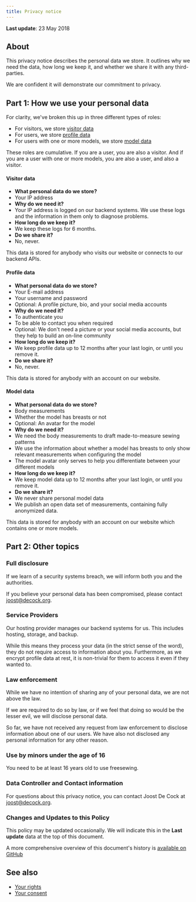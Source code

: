 ```yaml
---
title: Privacy notice
---
```


**Last update**: 23 May 2018

## About

This privacy notice describes the personal data we store. It outlines why we need the data, how long we keep it, and whether we share it with any third-parties.

We are confident it will demonstrate our commitment to privacy.

## Part 1: How we use your personal data

For clarity, we've broken this up in three different types of roles:

- For visitors, we store [visitor data](#visitor-data)
- For users, we store [profile data](#profile-data)
- For users with one or more models, we store [model data](#model-data)

These roles are cumulative. If you are a user, you are also a visitor. And if you are a user with one or more models, you are also a user, and also a visitor.

<note>

#### Visitor data

- **What personal data do we store?** 
 - Your IP address
- **Why do we need it?** 
 - Your IP address is logged on our backend systems. We use these logs and the information in them only to diagnose problems.
- **How long do we keep it?** 
 - We keep these logs for 6 months.
- **Do we share it?** 
 - No, never.

This data is stored for anybody who visits our website or connects to our backend APIs.

</Note>

<note>

#### Profile data

- **What personal data do we store?** 
 - Your E-mail address
 - Your username and password
 - Optional: A profile picture, bio, and your social media accounts
- **Why do we need it?** 
 - To authenticate you
 - To be able to contact you when required
 - Optional: We don't need a picture or your social media accounts, but they help to build an on-line community
- **How long do we keep it?** 
 - We keep profile data up to 12 months after your last login, or until you remove it.
- **Do we share it?** 
 - No, never.

This data is stored for anybody with an account on our website.

</Note>

<note>

#### Model data

- **What personal data do we store?** 
 - Body measurements
 - Whether the model has breasts or not
 - Optional: An avatar for the model
- **Why do we need it?** 
 - We need the body measurements to draft made-to-measure sewing patterns
 - We use the information about whether a model has breasts to only show relevant measurements when configuring the model
 - The model avatar only serves to help you differentiate between your different models
- **How long do we keep it?** 
 - We keep model data up to 12 months after your last login, or until you remove it.
- **Do we share it?** 
 - We never share personal model data
 - We publish an open data set of measurements, containing fully anonymized data.

This data is stored for anybody with an account on our website which contains one or more models.

</Note>

## Part 2: Other topics

### Full disclosure

If we learn of a security systems breach, we will inform both you and the authorities.

If you believe your personal data has been compromised, please contact joost@decock.org.

### Service Providers

Our hosting provider manages our backend systems for us. This includes hosting, storage, and backup.

While this means they process your data (in the strict sense of the word), they do not require access to information about you. Furthermore, as we encrypt profile data at rest, it is non-trivial for them to access it even if they wanted to.

### Law enforcement

While we have no intention of sharing any of your personal data, we are not above the law.

If we are required to do so by law, or if we feel that doing so would be the lesser evil, we will disclose personal data.

So far, we have not received any request from law enforcement to disclose information about one of our users. We have also not disclosed any personal information for any other reason.

### Use by minors under the age of 16

You need to be at least 16 years old to use freesewing.

### Data Controller and Contact information

For questions about this privacy notice, you can contact Joost De Cock at joost@decock.org.

### Changes and Updates to this Policy

This policy may be updated occasionally. We will indicate this in the **Last update** data at the top of this document.

A more comprehensive overview of this document's history is [available on GitHub](https://github.com/freesewing/markdown/commits/develop/org/docs/about/privacy)

## See also

- [Your rights](/docs/about/rights)
- [Your consent](/account/consent)